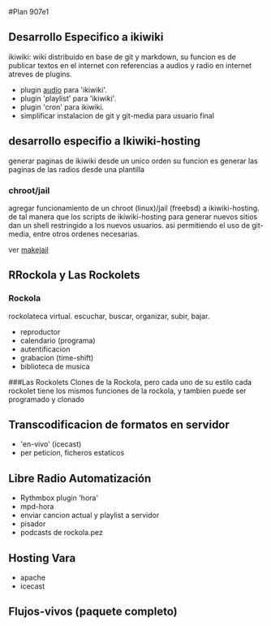#Plan 907e1
## Desarrollo Especifico a ikiwiki

ikiwiki: wiki distribuido en base de git y markdown, 
su funcion es de publicar textos en el internet con referencias
a audios y radio en internet atreves de plugins. 

* plugin [audio](907e1/ikiwiki) para 'ikiwiki'.  
* plugin 'playlist' para 'ikiwiki'.
* plugin 'cron' para ikiwiki.
* simplificar instalacion de git y git-media para usuario final

## desarrollo especifio a Ikiwiki-hosting
generar paginas de ikiwiki desde un unico orden
su funcion es generar las paginas de las radios
desde una plantilla
### chroot/jail

agregar funcionamiento de un chroot (linux)/jail (freebsd) a ikiwiki-hosting. de tal manera que los scripts de ikiwiki-hosting para generar nuevos sitios dan un shell restringido a los nuevos usuarios. asi permitiendo el uso de git-media, entre otros ordenes necesarias.  

ver [makejail](../makejail) 

## RRockola y Las Rockolets

### Rockola
rockolateca virtual. escuchar, buscar, organizar, subir, bajar.

* reproductor
* calendario (programa)
* autentificacion
* grabacion (time-shift)
* biblioteca de musica

###Las Rockolets
Clones de la Rockola, pero cada uno de su estilo
cada rockolet tiene los mismos funciones de la rockola, 
y tambien puede ser programado y clonado 

## Transcodificacion de formatos en servidor
* 'en-vivo' (icecast)
* per peticion, ficheros estaticos

## Libre Radio Automatización

* Rythmbox plugin 'hora'
* mpd-hora
* enviar cancion actual y playlist a servidor
* pisador
* podcasts de rockola.pez

## Hosting Vara

* apache
* icecast

## Flujos-vivos (paquete completo)
